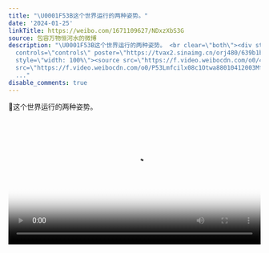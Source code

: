 ```yaml
---
title: "\U0001F53B这个世界运行的两种姿势。"
date: '2024-01-25'
linkTitle: https://weibo.com/1671109627/NDxzXbS3G
source: 包容万物恒河水的微博
description: "\U0001F53B这个世界运行的两种姿势。 <br clear=\"both\"><div style=\"clear: both\"></div><video
  controls=\"controls\" poster=\"https://tvax2.sinaimg.cn/orj480/639b1bfbly1hm6di27nuyj20ao0dct9j.jpg\"
  style=\"width: 100%\"><source src=\"https://f.video.weibocdn.com/o0/46168U7Jlx08c1OtnO8M010412003p9a0E010.mp4?label=mp4_hd&amp;template=384x480.24.0&amp;ori=0&amp;ps=1CwnkDw1GXwCQx&amp;Expires=1706217490&amp;ssig=G5lLZUsvBU&amp;KID=unistore,video\"><source
  src=\"https://f.video.weibocdn.com/o0/P53Lmfcilx08c1Otwa88010412003MfR0E010.mp4?label=mp4_ld&amp;template=360x448.24.0&amp;ori=0&amp;ps=1CwnkDw1GXwCQx&amp;Exp
  ..."
disable_comments: true
---
```

🔻这个世界运行的两种姿势。 <br clear="both"><div style="clear: both"></div><video controls="controls" poster="https://tvax2.sinaimg.cn/orj480/639b1bfbly1hm6di27nuyj20ao0dct9j.jpg" style="width: 100%"><source src="https://f.video.weibocdn.com/o0/46168U7Jlx08c1OtnO8M010412003p9a0E010.mp4?label=mp4_hd&amp;template=384x480.24.0&amp;ori=0&amp;ps=1CwnkDw1GXwCQx&amp;Expires=1706217490&amp;ssig=G5lLZUsvBU&amp;KID=unistore,video"><source src="https://f.video.weibocdn.com/o0/P53Lmfcilx08c1Otwa88010412003MfR0E010.mp4?label=mp4_ld&amp;template=360x448.24.0&amp;ori=0&amp;ps=1CwnkDw1GXwCQx&amp;Exp ...